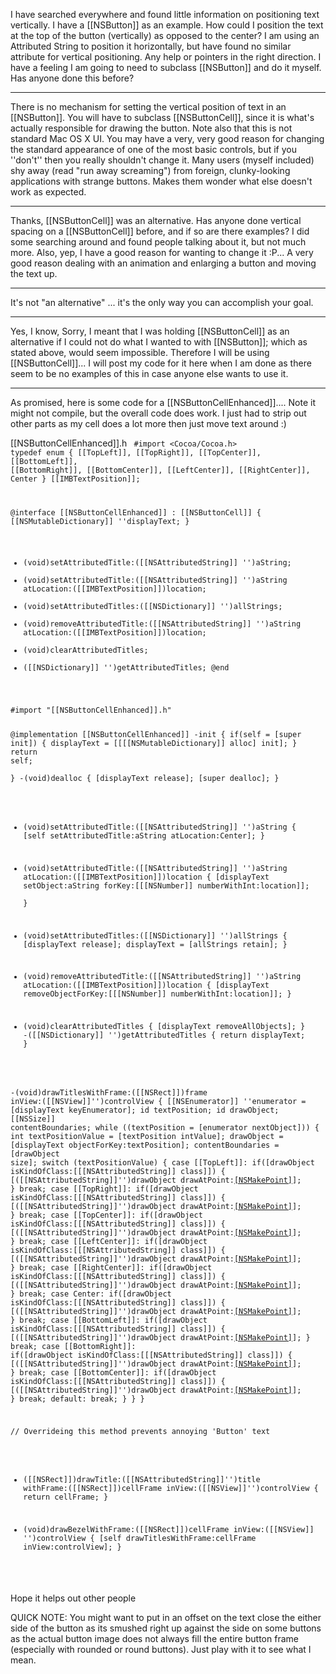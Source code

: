 I have searched everywhere and found little information on positioning text vertically. I have a [[NSButton]] as an example. How could I position the text at the top of the button (vertically) as opposed to the center? I am using an Attributed String to position it horizontally, but have found no similar attribute for vertical positioning. Any help or pointers in the right direction. I have a feeling I am going to need to subclass [[NSButton]] and do it myself. Has anyone done this before?

----

There is no mechanism for setting the vertical position of text in an [[NSButton]]. You will have to subclass [[NSButtonCell]], since it is what's actually responsible for drawing the button. Note also that this is not standard Mac OS X UI. You may have a very, very good reason for changing the standard appearance of one of the most basic controls, but if you ''don't'' then you really shouldn't change it. Many users (myself included) shy away (read "run away screaming") from foreign, clunky-looking applications with strange buttons. Makes them wonder what else doesn't work as expected.

----

Thanks, [[NSButtonCell]] was an alternative. Has anyone done vertical spacing on a [[NSButtonCell]] before, and if so are there examples? I did some searching around and found people talking about it, but not much more. Also, yep, I have a good reason for wanting to change it :P... A very good reason dealing with an animation and enlarging a button and moving the text up.

----

It's not "an alternative" ... it's the only way you can accomplish your goal.

----
Yes, I know, Sorry, I meant that I was holding [[NSButtonCell]] as an alternative if I could not do what I wanted to with [[NSButton]]; which as stated above, would seem impossible. Therefore I will be using [[NSButtonCell]]... I will post my code for it here when I am done as there seem to be no examples of this in case anyone else wants to use it.

----

As promised, here is some code for a [[NSButtonCellEnhanced]].... Note it might not compile, but the overall code does work. I just had to strip out other parts as my cell does a lot more then just move text around :)

[[NSButtonCellEnhanced]].h
<code>
#import <Cocoa/Cocoa.h>
typedef enum {
	[[TopLeft]],
	[[TopRight]],
	[[TopCenter]],
	[[BottomLeft]],
	[[BottomRight]],
	[[BottomCenter]],
	[[LeftCenter]],
	[[RightCenter]],
	Center
} [[IMBTextPosition]];

@interface [[NSButtonCellEnhanced]] : [[NSButtonCell]] {
	[[NSMutableDictionary]] ''displayText;
}
- (void)setAttributedTitle:([[NSAttributedString]] '')aString;
- (void)setAttributedTitle:([[NSAttributedString]] '')aString atLocation:([[IMBTextPosition]])location;
- (void)setAttributedTitles:([[NSDictionary]] '')allStrings;
- (void)removeAttributedTitle:([[NSAttributedString]] '')aString atLocation:([[IMBTextPosition]])location;
- (void)clearAttributedTitles;
- ([[NSDictionary]] '')getAttributedTitles;
@end
</code>

<code>
#import "[[NSButtonCellEnhanced]].h"


@implementation [[NSButtonCellEnhanced]]
-init {
	if(self = [super init]) {
		displayText = [[[[NSMutableDictionary]] alloc] init];
	}
	return self;	
}
-(void)dealloc {
	[displayText release];
	[super dealloc];
}

- (void)setAttributedTitle:([[NSAttributedString]] '')aString {
	[self setAttributedTitle:aString atLocation:Center];
}

- (void)setAttributedTitle:([[NSAttributedString]] '')aString atLocation:([[IMBTextPosition]])location {
	[displayText setObject:aString forKey:[[[NSNumber]] numberWithInt:location]];	
}
- (void)setAttributedTitles:([[NSDictionary]] '')allStrings {
	[displayText release];
	displayText = [allStrings retain];
}
- (void)removeAttributedTitle:([[NSAttributedString]] '')aString atLocation:([[IMBTextPosition]])location {
	[displayText removeObjectForKey:[[[NSNumber]] numberWithInt:location]];
}
- (void)clearAttributedTitles {
	[displayText removeAllObjects];
}
-([[NSDictionary]] '')getAttributedTitles {
	return displayText;
}


-(void)drawTitlesWithFrame:([[NSRect]])frame inView:([[NSView]]'')controlView {
	[[NSEnumerator]] ''enumerator = [displayText keyEnumerator];
	id textPosition;
	id drawObject;
	[[NSSize]] contentBoundaries;
	while ((textPosition = [enumerator nextObject])) {
		int textPositionValue = [textPosition intValue];
		drawObject = [displayText objectForKey:textPosition];
		contentBoundaries = [drawObject size];
		switch (textPositionValue) {
			case [[TopLeft]]:
				if([drawObject isKindOfClass:[[[NSAttributedString]] class]]) {
					[([[NSAttributedString]]'')drawObject drawAtPoint:[[NSMakePoint]](0,(frame.size.height-contentBoundaries.height))];
				}
				break;
			case [[TopRight]]:
				if([drawObject isKindOfClass:[[[NSAttributedString]] class]]) {
					[([[NSAttributedString]]'')drawObject drawAtPoint:[[NSMakePoint]](frame.size.width-contentBoundaries.width,frame.size.height-contentBoundaries.height)];
				}
				break;
			case [[TopCenter]]:
				if([drawObject isKindOfClass:[[[NSAttributedString]] class]]) {
					[([[NSAttributedString]]'')drawObject drawAtPoint:[[NSMakePoint]]((frame.size.width-contentBoundaries.width)/2,(frame.size.height-contentBoundaries.height))];
				}
				break;
			case [[LeftCenter]]:
				if([drawObject isKindOfClass:[[[NSAttributedString]] class]]) {
					[([[NSAttributedString]]'')drawObject drawAtPoint:[[NSMakePoint]](0,(frame.size.height-contentBoundaries.height)/2)];
				}
				break;
			case [[RightCenter]]:
				if([drawObject isKindOfClass:[[[NSAttributedString]] class]]) {
					[([[NSAttributedString]]'')drawObject drawAtPoint:[[NSMakePoint]]((frame.size.width-contentBoundaries.width),(frame.size.height-contentBoundaries.height)/2)];
				}
				break;
			case Center:
				if([drawObject isKindOfClass:[[[NSAttributedString]] class]]) {
					[([[NSAttributedString]]'')drawObject drawAtPoint:[[NSMakePoint]]((frame.size.width-contentBoundaries.width)/2,(frame.size.height-contentBoundaries.height)/2)];
				}
				break;
			case [[BottomLeft]]:
				if([drawObject isKindOfClass:[[[NSAttributedString]] class]]) {
					[([[NSAttributedString]]'')drawObject drawAtPoint:[[NSMakePoint]](0,0)];
				}
				break;
			case [[BottomRight]]:
				if([drawObject isKindOfClass:[[[NSAttributedString]] class]]) {
					[([[NSAttributedString]]'')drawObject drawAtPoint:[[NSMakePoint]]((frame.size.width-contentBoundaries.width),0)];
				}
				break;
			case [[BottomCenter]]:
				if([drawObject isKindOfClass:[[[NSAttributedString]] class]]) {
					[([[NSAttributedString]]'')drawObject drawAtPoint:[[NSMakePoint]]((frame.size.width-contentBoundaries.width)/2,0)];
				}
				break;
			default:
				break;
		}
	}
}


// Overrideing this method prevents annoying 'Button' text
- ([[NSRect]])drawTitle:([[NSAttributedString]]'')title withFrame:([[NSRect]])cellFrame inView:([[NSView]]'')controlView {
	return cellFrame; 
}

- (void)drawBezelWithFrame:([[NSRect]])cellFrame inView:([[NSView]] '')controlView {
	[self drawTitlesWithFrame:cellFrame inView:controlView];
}

</code>



Hope it helps out other people

QUICK NOTE: You might want to put in an offset on the text close the either side of the button as its smushed right up against the side on some buttons as the actual button image does not always fill the entire button frame (especially with rounded or round buttons). Just play with it to see what I mean.